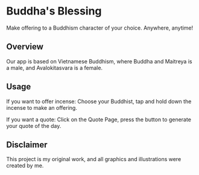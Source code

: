 # Buddha's Blessing

Make offering to a Buddhism character of your choice. Anywhere, anytime!

## Overview

Our app is based on Vietnamese Buddhism, where Buddha and Maitreya is a male, and Avalokitasvara is a female.

## Usage

If you want to offer incense: Choose your Buddhist, tap and hold down the incense to make an offering.

If you want a quote: Click on the Quote Page, press the button to generate your quote of the day.

## Disclaimer

This project is my original work, and all graphics and illustrations were created by me.

